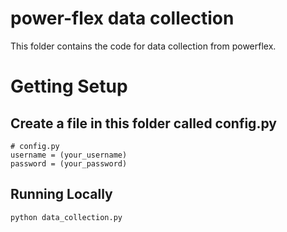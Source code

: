 # power-flex data collection
This folder contains the code for data collection from powerflex.

# Getting Setup

## Create a file in this folder called config.py
```
# config.py
username = (your_username)
password = (your_password)
```

## Running Locally
```
python data_collection.py
```
